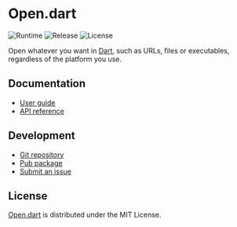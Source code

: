# Open.dart
![Runtime](https://img.shields.io/badge/dart-%3E%3D2.8-brightgreen.svg) ![Release](https://img.shields.io/pub/v/open.svg) ![License](https://img.shields.io/badge/license-MIT-blue.svg)

Open whatever you want in [Dart](https://dart.dev), such as URLs, files or executables, regardless of the platform you use.

## Documentation
- [User guide](https://docs.belin.io/open.dart)
- [API reference](https://api.belin.io/open.dart)

## Development
- [Git repository](https://git.belin.io/cedx/open.dart)
- [Pub package](https://pub.dev/packages/open)
- [Submit an issue](https://git.belin.io/cedx/open.dart/issues)

## License
[Open.dart](https://docs.belin.io/open.dart) is distributed under the MIT License.
